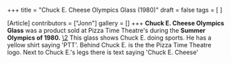 +++
title = "Chuck E. Cheese Olympics Glass (1980)"
draft = false
tags = [ ]

[Article]
contributors = ["Jonn"]
gallery = []
+++
**Chuck E. Cheese Olympics Glass** was a product sold at Pizza Time Theatre's during the **Summer Olympics of 1980.**
[\2](\1)
This glass shows Chuck E. doing sports. He has a yellow shirt saying 'PTT'. Behind Chuck E. is the the Pizza Time Theatre logo. Next to Chuck E.'s legs there is text saying 'Chuck E. Cheese'